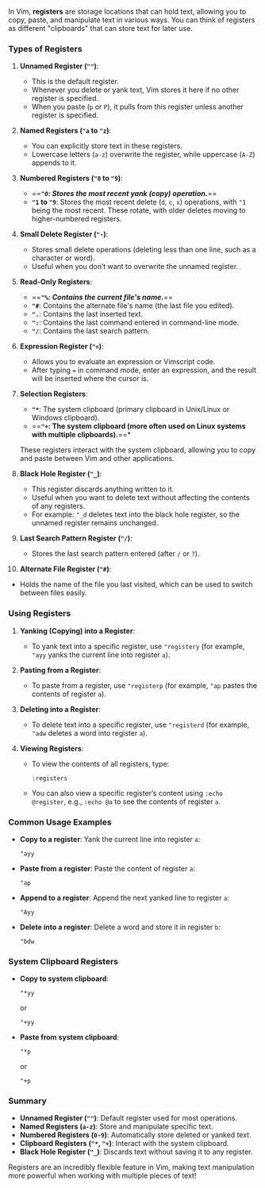 In Vim, **registers** are storage locations that can hold text, allowing you to copy, paste, and manipulate text in various ways. You can think of registers as different "clipboards" that can store text for later use.

### Types of Registers

1. **Unnamed Register (`""`)**:
   - This is the default register.
   - Whenever you delete or yank text, Vim stores it here if no other register is specified.
   - When you paste (`p` or `P`), it pulls from this register unless another register is specified.

2. **Named Registers (`"a` to `"z`)**:
   - You can explicitly store text in these registers.
   - Lowercase letters (`a-z`) overwrite the register, while uppercase (`A-Z`) appends to it.

3. **Numbered Registers (`"0` to `"9`)**:
   - ==***`"0`: Stores the most recent yank (copy) operation.***==
   - **`"1` to `"9`**: Stores the most recent delete (`d`, `c`, `x`) operations, with `"1` being the most recent. These rotate, with older deletes moving to higher-numbered registers.

4. **Small Delete Register (`"-`)**:
   - Stores small delete operations (deleting less than one line, such as a character or word).
   - Useful when you don’t want to overwrite the unnamed register.

5. **Read-Only Registers**:
   - ==***`"%`: Contains the current file's name.***==
   - **`"#`**: Contains the alternate file's name (the last file you edited).
   - **`".`**: Contains the last inserted text.
   - **`":`**: Contains the last command entered in command-line mode.
   - **`"/`**: Contains the last search pattern.

6. **Expression Register (`"=`)**:
   - Allows you to evaluate an expression or Vimscript code.
   - After typing `=` in command mode, enter an expression, and the result will be inserted where the cursor is.

7. **Selection Registers**:
   - **`"*`**: The system clipboard (primary clipboard in Unix/Linux or Windows clipboard).
   - ==**`"+`: The system clipboard (more often used on Linux systems with multiple clipboards).**==*
   
   These registers interact with the system clipboard, allowing you to copy and paste between Vim and other applications.

8. **Black Hole Register (`"_`)**:
   - This register discards anything written to it.
   - Useful when you want to delete text without affecting the contents of any registers.
   - For example: `"_d` deletes text into the black hole register, so the unnamed register remains unchanged.

9. **Last Search Pattern Register (`"/`)**:
   - Stores the last search pattern entered (after `/` or `?`).

10. **Alternate File Register (`"#`)**:
   - Holds the name of the file you last visited, which can be used to switch between files easily.

### Using Registers

1. **Yanking (Copying) into a Register**:
   - To yank text into a specific register, use `"registery` (for example, `"ayy` yanks the current line into register `a`).

2. **Pasting from a Register**:
   - To paste from a register, use `"registerp` (for example, `"ap` pastes the contents of register `a`).

3. **Deleting into a Register**:
   - To delete text into a specific register, use `"registerd` (for example, `"adw` deletes a word into register `a`).

4. **Viewing Registers**:
   - To view the contents of all registers, type:
     ```
     :registers
     ```
   - You can also view a specific register’s content using `:echo @register`, e.g., `:echo @a` to see the contents of register `a`.

### Common Usage Examples

- **Copy to a register**: Yank the current line into register `a`:
  ```
  "ayy
  ```
- **Paste from a register**: Paste the content of register `a`:
  ```
  "ap
  ```
- **Append to a register**: Append the next yanked line to register `a`:
  ```
  "Ayy
  ```
- **Delete into a register**: Delete a word and store it in register `b`:
  ```
  "bdw
  ```

### System Clipboard Registers
- **Copy to system clipboard**:
  ```
  "*yy
  ```
  or
  ```
  "+yy
  ```
- **Paste from system clipboard**:
  ```
  "*p
  ```
  or
  ```
  "+p
  ```

### Summary
- **Unnamed Register (`""`)**: Default register used for most operations.
- **Named Registers (`a-z`)**: Store and manipulate specific text.
- **Numbered Registers (`0-9`)**: Automatically store deleted or yanked text.
- **Clipboard Registers (`"*`, `"+`)**: Interact with the system clipboard.
- **Black Hole Register (`"_`)**: Discards text without saving it to any register.

Registers are an incredibly flexible feature in Vim, making text manipulation more powerful when working with multiple pieces of text!